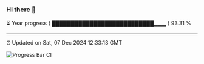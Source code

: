 ### Hi there 👋

⏳ Year progress { ███████████████████████████▁▁▁ } 93.31 %

---

⏰ Updated on Sat, 07 Dec 2024 12:33:13 GMT

![Progress Bar CI](https://github.com/liununu/liununu/workflows/Progress%20Bar%20CI/badge.svg)
